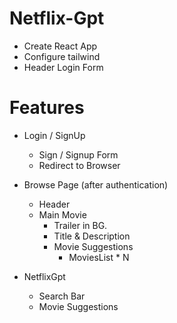 # Netflix-Gpt

- Create React App
- Configure tailwind
- Header
  Login Form

# Features

- Login / SignUp

  - Sign / Signup Form
  - Redirect to Browser

- Browse Page (after authentication)

  - Header
  - Main Movie
    - Trailer in BG.
    - Title & Description
    - Movie Suggestions
      - MoviesList \* N

- NetflixGpt
  - Search Bar
  - Movie Suggestions
